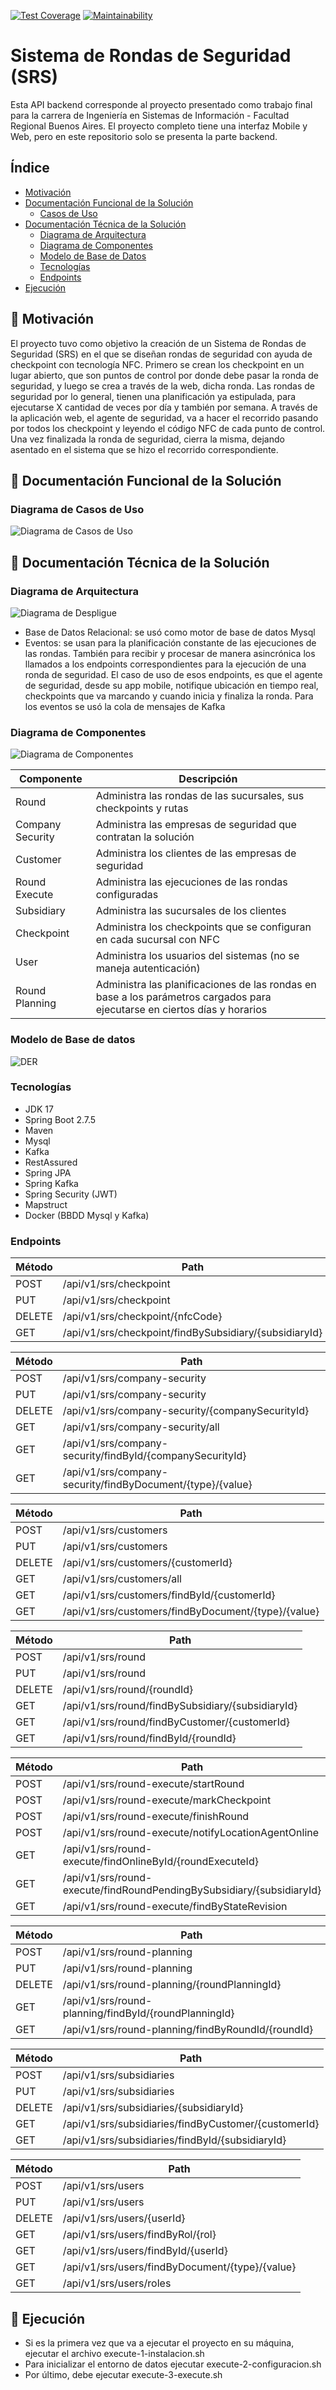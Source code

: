[![Test Coverage](https://api.codeclimate.com/v1/badges/299df5b2515003778612/test_coverage)](https://codeclimate.com/github/jonathanvictorica/api-sistema-rondas-seguridad-srs/test_coverage)
[![Maintainability](https://api.codeclimate.com/v1/badges/299df5b2515003778612/maintainability)](https://codeclimate.com/github/jonathanvictorica/api-sistema-rondas-seguridad-srs/maintainability)


# Sistema de Rondas de Seguridad (SRS) 

   Esta API backend corresponde al proyecto presentado como trabajo final para la carrera de Ingeniería en Sistemas de Información - Facultad Regional Buenos Aires.
El proyecto completo tiene una interfaz Mobile y Web, pero en este repositorio solo se presenta la parte backend.

## Índice

- [Motivación](#-motivacin)
- [Documentación Funcional de la Solución](#-documentacin-funcional-de-la-solucin)
  - [Casos de Uso](#diagrama-de-casos-de-uso)
- [Documentación Técnica de la Solución](#-documentacin-tcnica-de-la-solucin)
  - [Diagrama de Arquitectura](#diagrama-de-arquitectura)
  - [Diagrama de Componentes](#diagrama-de-componentes)
  - [Modelo de Base de Datos](#-modelo-de-base-de-datos)
  - [Tecnologías](#-tecnologas)
  - [Endpoints](#-endpoints)
- [Ejecución](#-ejecucin)

## 🚀 Motivación

   El proyecto tuvo como objetivo la creación de un Sistema de Rondas de Seguridad (SRS) en el que se diseñan rondas de seguridad con ayuda de checkpoint con tecnología NFC.
Primero se crean los checkpoint en un lugar abierto, que son puntos de control por donde debe pasar la ronda de seguridad, y luego se crea a través de la web, dicha ronda.
Las rondas de seguridad por lo general, tienen una planificación ya estipulada, para ejecutarse X cantidad de veces por día y también por semana. 
A través de la aplicación web, el agente de seguridad, va a hacer el recorrido pasando por todos los checkpoint y leyendo el código NFC de cada punto de control. 
Una vez finalizada la ronda de seguridad, cierra la misma, dejando asentado en el sistema que se hizo el recorrido correspondiente. 

## 🚀 Documentación Funcional de la Solución
### Diagrama de Casos de Uso
![Diagrama de Casos de Uso](https://github.com/jonathanvictorica/api-sistema-rondas-seguridad-srs/blob/develop/doc/CasosUso.png)

## 🚀 Documentación Técnica de la Solución
### Diagrama de Arquitectura
![Diagrama de Despligue](https://github.com/jonathanvictorica/api-sistema-rondas-seguridad-srs/blob/develop/doc/Arquitectura.png)


* Base de Datos Relacional: se usó como motor de base de datos Mysql
* Eventos: se usan para la planificación constante de las ejecuciones de las rondas. También para recibir y procesar de manera asincrónica
los llamados a los endpoints correspondientes para la ejecución de una ronda de seguridad. El caso de uso de esos endpoints, es que el agente de seguridad,
desde su app mobile, notifique ubicación en tiempo real, checkpoints que va marcando y cuando inicia y finaliza la ronda. 
Para los eventos se usó la cola de mensajes de Kafka

### Diagrama de Componentes
![Diagrama de Componentes](https://github.com/jonathanvictorica/api-sistema-rondas-seguridad-srs/blob/develop/doc/componentes.png)

<table>
<thead><tr><th>Componente</th><th>Descripción</th></tr></thead>
<tbody>
  <tr><td>Round</td><td>Administra las rondas de las sucursales, sus checkpoints y rutas</td></tr>
  <tr><td>Company Security</td><td>Administra las empresas de seguridad que contratan la solución</td></tr>
  <tr><td>Customer</td><td>Administra los clientes de las empresas de seguridad</td></tr>
  <tr><td>Round Execute</td><td>Administra las ejecuciones de las rondas configuradas</td></tr>
  <tr><td>Subsidiary</td><td>Administra las sucursales de los clientes</td></tr>
  <tr><td>Checkpoint</td><td>Administra los checkpoints que se configuran en cada sucursal con NFC</td></tr>
  <tr><td>User</td><td>Administra los usuarios del sistemas (no se maneja autenticación)</td></tr>
  <tr><td>Round Planning</td><td>Administra las planificaciones de las rondas en base a los parámetros cargados para ejecutarse en ciertos días y horarios</td></tr>
</tbody>
</table>

### Modelo de Base de datos
![DER](https://github.com/jonathanvictorica/api-sistema-rondas-seguridad-srs/blob/develop/doc/der.png)



###  Tecnologías

* JDK 17
* Spring Boot 2.7.5
* Maven
* Mysql
* Kafka
* RestAssured
* Spring JPA
* Spring Kafka
* Spring Security (JWT)
* Mapstruct
* Docker (BBDD Mysql y Kafka)

###  Endpoints

<table>
<thead><tr><th>Método</th><th>Path</th></tr></thead>
<tbody>
  <tr><td>POST    </td><td>/api/v1/srs/checkpoint </td></tr>
  <tr><td>PUT     </td><td>/api/v1/srs/checkpoint </td></tr>
  <tr><td>DELETE  </td><td>/api/v1/srs/checkpoint/{nfcCode} </td></tr>
  <tr><td>GET     </td><td>/api/v1/srs/checkpoint/findBySubsidiary/{subsidiaryId} </td></tr>
</tbody>
</table>


<table>
<thead><tr><th>Método</th><th>Path</th></tr></thead>
<tbody>
  <tr><td>POST    </td><td>/api/v1/srs/company-security</td></tr>
  <tr><td>PUT     </td><td>/api/v1/srs/company-security</td></tr>
  <tr><td>DELETE  </td><td>/api/v1/srs/company-security/{companySecurityId}</td></tr>
  <tr><td>GET     </td><td>/api/v1/srs/company-security/all</td></tr>
  <tr><td>GET     </td><td>/api/v1/srs/company-security/findById/{companySecurityId}</td></tr>
  <tr><td>GET     </td><td>/api/v1/srs/company-security/findByDocument/{type}/{value}</td></tr>
</tbody>
</table>

<table>
<thead><tr><th>Método</th><th>Path</th></tr></thead>
<tbody>
  <tr><td>POST   </td><td>  /api/v1/srs/customers</td></tr>
  <tr><td>PUT    </td><td>  /api/v1/srs/customers</td></tr>
  <tr><td>DELETE </td><td> /api/v1/srs/customers/{customerId}</td></tr>
  <tr><td>GET    </td><td> /api/v1/srs/customers/all</td></tr>
  <tr><td>GET    </td><td> /api/v1/srs/customers/findById/{customerId}</td></tr>
  <tr><td>GET    </td><td> /api/v1/srs/customers/findByDocument/{type}/{value}</td></tr>
</tbody>
</table>


<table>
<thead><tr><th>Método</th><th>Path</th></tr></thead>
<tbody>
  <tr><td>POST   </td><td>/api/v1/srs/round</td></tr>
  <tr><td>PUT    </td><td>/api/v1/srs/round</td></tr>
  <tr><td>DELETE </td><td>/api/v1/srs/round/{roundId}</td></tr>
  <tr><td>GET    </td><td>/api/v1/srs/round/findBySubsidiary/{subsidiaryId}</td></tr>
  <tr><td>GET    </td><td>/api/v1/srs/round/findByCustomer/{customerId}</td></tr>
  <tr><td>GET    </td><td>/api/v1/srs/round/findById/{roundId}</td></tr>
</tbody>
</table>


<table>
<thead><tr><th>Método</th><th>Path</th></tr></thead>
<tbody>
  <tr><td>POST</td><td> /api/v1/srs/round-execute/startRound</td></tr>
  <tr><td>POST</td><td> /api/v1/srs/round-execute/markCheckpoint</td></tr>
  <tr><td>POST</td><td> /api/v1/srs/round-execute/finishRound</td></tr>
  <tr><td>POST</td><td> /api/v1/srs/round-execute/notifyLocationAgentOnline</td></tr>
  <tr><td>GET </td><td>/api/v1/srs/round-execute/findOnlineById/{roundExecuteId}</td></tr>
  <tr><td>GET </td><td>/api/v1/srs/round-execute/findRoundPendingBySubsidiary/{subsidiaryId}</td></tr>
  <tr><td>GET </td><td>/api/v1/srs/round-execute/findByStateRevision</td></tr>
</tbody>
</table>


<table>
<thead><tr><th>Método</th><th>Path</th></tr></thead>
<tbody>
  <tr><td>POST  </td><td> /api/v1/srs/round-planning</td></tr>
  <tr><td>PUT   </td><td> /api/v1/srs/round-planning</td></tr>
  <tr><td>DELETE</td><td> /api/v1/srs/round-planning/{roundPlanningId}</td></tr>
  <tr><td>GET   </td><td> /api/v1/srs/round-planning/findById/{roundPlanningId}</td></tr>
  <tr><td>GET   </td><td> /api/v1/srs/round-planning/findByRoundId/{roundId}</td></tr>
</tbody>
</table>


<table>
<thead><tr><th>Método</th><th>Path</th></tr></thead>
<tbody>
  <tr><td>POST   </td><td>/api/v1/srs/subsidiaries</td></tr>
  <tr><td>PUT    </td><td>/api/v1/srs/subsidiaries</td></tr>
  <tr><td>DELETE </td><td>/api/v1/srs/subsidiaries/{subsidiaryId}</td></tr>
  <tr><td>GET    </td><td>/api/v1/srs/subsidiaries/findByCustomer/{customerId}</td></tr>
  <tr><td>GET    </td><td>/api/v1/srs/subsidiaries/findById/{subsidiaryId}</td></tr>
</tbody>
</table>


<table>
<thead><tr><th>Método</th><th>Path</th></tr></thead>
<tbody>
  <tr><td>POST   </td><td>/api/v1/srs/users</td></tr>
  <tr><td>PUT    </td><td>/api/v1/srs/users</td></tr>
  <tr><td>DELETE </td><td>/api/v1/srs/users/{userId}</td></tr>
  <tr><td>GET    </td><td>/api/v1/srs/users/findByRol/{rol}</td></tr>
  <tr><td>GET    </td><td>/api/v1/srs/users/findById/{userId}</td></tr>
  <tr><td>GET    </td><td>/api/v1/srs/users/findByDocument/{type}/{value}</td></tr>
  <tr><td>GET    </td><td>/api/v1/srs/users/roles</td></tr>
</tbody>
</table>



## 🚀 Ejecución

* Si es la primera vez que va a ejecutar el proyecto en su máquina, ejecutar el archivo execute-1-instalacion.sh
* Para inicializar el entorno de datos ejecutar execute-2-configuracion.sh
* Por último, debe ejecutar execute-3-execute.sh




